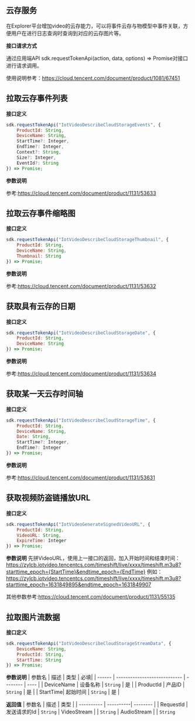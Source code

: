 ## 云存服务
在Explorer平台增加video的云存能力，可以将事件云存与物模型中事件关联，方便用户在进行日志查询时查询到对应的云存图片等。

**接口请求方式**

通过应用端API sdk.requestTokenApi(action, data, options) => Promise对接口进行请求调用。

使用说明参考：https://cloud.tencent.com/document/product/1081/67451

## 拉取云存事件列表
**接口定义**
```js
sdk.requestTokenApi("IotVideoDescribeCloudStorageEvents", {
    ProductId: String,
    DeviceName: String,
    StartTime?: Integer,
    EndTime?: Integer,
    Context?: String,
    Size?: Integer,
    EventId?: String
}) => Promise;
```
**参数说明**

参考:https://cloud.tencent.com/document/product/1131/53633

## 拉取云存事件缩略图
**接口定义**
```js
sdk.requestTokenApi("IotVideoDescribeCloudStorageThumbnail", {
    ProductId: String,
    DeviceName: String,
    Thumbnail: String
}) => Promise;
```
**参数说明**

参考:https://cloud.tencent.com/document/product/1131/53632

## 获取具有云存的日期
**接口定义**
```js
sdk.requestTokenApi("IotVideoDescribeCloudStorageDate", {
    ProductId: String,
    DeviceName: String
}) => Promise;
```
**参数说明**

参考:https://cloud.tencent.com/document/product/1131/53634

## 获取某一天云存时间轴
**接口定义**
```js
sdk.requestTokenApi("IotVideoDescribeCloudStorageTime", {
    ProductId: String,
    DeviceName: String,
    Date: String,
    StartTime?: Integer,	
    EndTime?: Integer	
}) => Promise;
```
**参数说明**

参考:https://cloud.tencent.com/document/product/1131/53631

## 获取视频防盗链播放URL
**接口定义**
```js
sdk.requestTokenApi("IotVideoGenerateSignedVideoURL", {
    ProductId: String,
    VideoURL: String,
    ExpireTime: Integer
}) => Promise;
```
**参数说明**
先拼VideoURL，使用上一接口的返回，加入开始时间和结束时间：
https://zylcb.iotvideo.tencentcs.com/timeshift/live/xxxx/timeshift.m3u8?starttime_epoch={StartTime}&endtime_epoch={EndTime}
例如：
https://zylcb.iotvideo.tencentcs.com/timeshift/live/xxxx/timeshift.m3u8?starttime_epoch=1631849895&endtime_epoch=1631849907

其他参数参考:https://cloud.tencent.com/document/product/1131/55135

## 拉取图片流数据
**接口定义**
```js
sdk.requestTokenApi("IotVideoDescribeCloudStorageStreamData", {
    DeviceName: String,
    ProductId: String,
    StartTime: String
}) => Promise;
```
**参数说明**
| 参数名 | 描述                         | 类型     | 必填|
| ------ | ---------------------------- | -------- | ---- |
| DeviceName | 设备名称 | `String` | 是   |
| ProductId | 产品ID | `String` | 是   |
| StartTime| 起始时间 | `String` | 是   |

**返回值**
| 参数名 |    描述    |     类型       |
| ---------- | ----------| -------- |
| RequestId | 发送请求的Id | `String` 
| VideoStream | | `String`
| AudioStream | | `String`